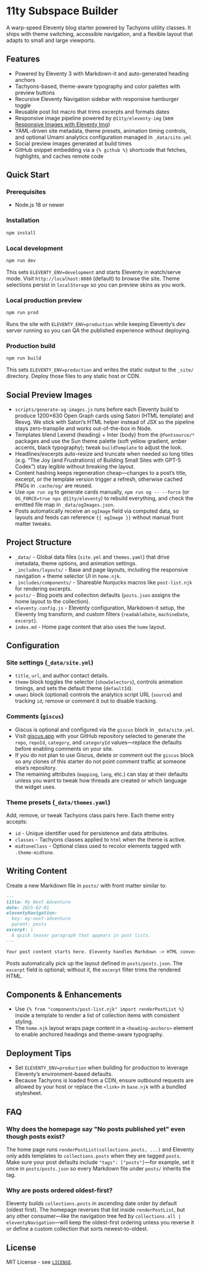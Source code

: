 # 11ty Subspace Builder

A warp-speed Eleventy blog starter powered by Tachyons utility classes. It ships with theme switching, accessible navigation, and a flexible layout that adapts to small and large viewports.

## Features

- Powered by Eleventy 3 with Markdown-it and auto-generated heading anchors
- Tachyons-based, theme-aware typography and color palettes with preview buttons
- Recursive Eleventy Navigation sidebar with responsive hamburger toggle
- Reusable post list macro that trims excerpts and formats dates
- Responsive image pipeline powered by `@11ty/eleventy-img` (see [Responsive Images with Eleventy Img](posts/responsive-images-eleventy-img.md))
- YAML-driven site metadata, theme presets, animation timing controls, and optional Umami analytics configuration managed in `_data/site.yml`
- Social preview images generated at build times
- GitHub snippet embedding via a `{% github %}` shortcode that fetches, highlights, and caches remote code

## Quick Start

### Prerequisites

- Node.js 18 or newer

### Installation

```bash
npm install
```

### Local development

```bash
npm run dev
```

This sets `ELEVENTY_ENV=development` and starts Eleventy in watch/serve mode. Visit `http://localhost:8080` (default) to browse the site. Theme selections persist in `localStorage` so you can preview skins as you work.

### Local production preview

```bash
npm run prod
```

Runs the site with `ELEVENTY_ENV=production` while keeping Eleventy’s dev server running so you can QA the published experience without deploying.

### Production build

```bash
npm run build
```

This sets `ELEVENTY_ENV=production` and writes the static output to the `_site/` directory. Deploy those files to any static host or CDN.

## Social Preview Images

- `scripts/generate-og-images.js` runs before each Eleventy build to produce 1200×630 Open Graph cards using Satori (HTML template) and Resvg. We stick with Satori’s HTML helper instead of JSX so the pipeline stays zero-transpile and works out-of-the-box in Node.
- Templates blend Lexend (heading) + Inter (body) from the `@fontsource/*` packages and use the Sun theme palette (soft yellow gradient, amber accents, black typography); tweak `buildTemplate` to adjust the look.
- Headlines/excerpts auto-resize and truncate when needed so long titles (e.g. “The Joy (and Frustrations) of Building Small Sites with GPT-5 Codex”) stay legible without breaking the layout.
- Content hashing keeps regeneration cheap—changes to a post’s title, excerpt, or the template version trigger a refresh, otherwise cached PNGs in `.cache/og/` are reused.
- Use `npm run og` to generate cards manually, `npm run og -- --force` (or `OG_FORCE=true npx @11ty/eleventy`) to rebuild everything, and check the emitted file map in `_data/ogImages.json`.
- Posts automatically receive an `ogImage` field via computed data, so layouts and feeds can reference `{{ ogImage }}` without manual front matter tweaks.

## Project Structure

- `_data/` - Global data files (`site.yml` and `themes.yaml`) that drive metadata, theme options, and animation settings.
- `_includes/layouts/` - Base and page layouts, including the responsive navigation + theme selector UI in `home.njk`.
- `_includes/components/` - Shareable Nunjucks macros like `post-list.njk` for rendering excerpts.
- `posts/` - Blog posts and collection defaults (`posts.json` assigns the home layout to the collection).
- `eleventy.config.js` - Eleventy configuration, Markdown-it setup, the Eleventy Img transform, and custom filters (`readableDate`, `machineDate`, `excerpt`).
- `index.md` - Home page content that also uses the `home` layout.

## Configuration

### Site settings (`_data/site.yml`)

- `title`, `url`, and author contact details.
- `theme` block toggles the selector (`showSelectors`), controls animation timings, and sets the default theme (`defaultId`).
- `umami` block (optional) controls the analytics script URL (`source`) and tracking `id`; remove or comment it out to disable tracking.

### Comments (`giscus`)

- Giscus is optional and configured via the `giscus` block in `_data/site.yml`.
- Visit [giscus.app](https://giscus.app/) with your GitHub repository selected to generate the `repo`, `repoId`, `category`, and `categoryId` values—replace the defaults before enabling comments on your site.
- If you do not plan to use Giscus, delete or comment out the `giscus` block so any clones of this starter do not point comment traffic at someone else’s repository.
- The remaining attributes (`mapping`, `lang`, etc.) can stay at their defaults unless you want to tweak how threads are created or which language the widget uses.

### Theme presets (`_data/themes.yaml`)

Add, remove, or tweak Tachyons class pairs here. Each theme entry accepts:

- `id` - Unique identifier used for persistence and data attributes.
- `classes` - Tachyons classes applied to `html` when the theme is active.
- `midtoneClass` - Optional class used to recolor elements tagged with `.theme-midtone`.

## Writing Content

Create a new Markdown file in `posts/` with front matter similar to:

```markdown
---
title: My Next Adventure
date: 2025-02-01
eleventyNavigation:
  key: my-next-adventure
  parent: posts
excerpt: |
  A quick teaser paragraph that appears in post lists.
---

Your post content starts here. Eleventy handles Markdown -> HTML conversion.
```

Posts automatically pick up the layout defined in `posts/posts.json`. The `excerpt` field is optional; without it, the `excerpt` filter trims the rendered HTML.

## Components & Enhancements

- Use `{% from "components/post-list.njk" import renderPostList %}` inside a template to render a list of collection items with consistent styling.
- The `home.njk` layout wraps page content in a `<heading-anchors>` element to enable anchored headings and theme-aware typography.

## Deployment Tips

- Set `ELEVENTY_ENV=production` when building for production to leverage Eleventy’s environment-based defaults.
- Because Tachyons is loaded from a CDN, ensure outbound requests are allowed by your host or replace the `<link>` in `base.njk` with a bundled stylesheet.

## FAQ

### Why does the homepage say "No posts published yet" even though posts exist?

The home page runs `renderPostList(collections.posts, ...)` and Eleventy only adds templates to `collections.posts` when they are tagged `posts`. Make sure your post defaults include `"tags": ["posts"]`—for example, set it once in `posts/posts.json` so every Markdown file under `posts/` inherits the tag.

### Why are posts ordered oldest-first?

Eleventy builds `collections.posts` in ascending date order by default (oldest first). The homepage reverses that list inside `renderPostList`, but any other consumer—like the navigation tree fed by `collections.all | eleventyNavigation`—will keep the oldest-first ordering unless you reverse it or define a custom collection that sorts newest-to-oldest.

## License

MIT License - see [`LICENSE`](LICENSE).
